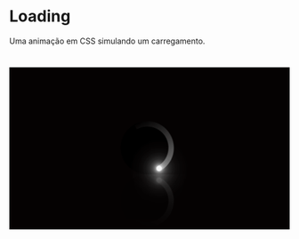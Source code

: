 # Loading
Uma animação em CSS simulando um carregamento.

<h1 aling="center">
  <img alt="readme" title="readme" src="./loading-gif.gif">
</h1>
